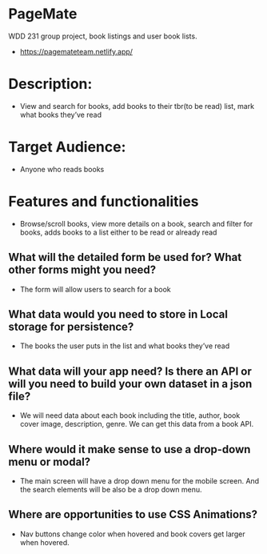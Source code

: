 # PageMate
WDD 231 group project, book listings and user book lists.
- https://pagemateteam.netlify.app/ 

# Description:
- View and search for books, add books to their tbr(to be read) list, mark what books they’ve read

# Target Audience:
- Anyone who reads books

# Features and functionalities
- Browse/scroll books, view more details on a book, search and filter for books, adds books to a list either to be read or already read

## What will the detailed form be used for? What other forms might you need?
- The form will allow users to search for a book

## What data would you need to store in Local storage for persistence?
- The books the user puts in the list and what books they’ve read

## What data will your app need? Is there an API or will you need to build your own dataset in a json file?
- We will need data about each book including the title, author, book cover image, description, genre. We can get this data from a book API.
## Where would it make sense to use a drop-down menu or modal?
- The main screen will have a drop down menu for the mobile screen. And the search elements will be also be a drop down menu.

## Where are opportunities to use CSS Animations?
- Nav buttons change color when hovered and book covers get larger when hovered.

